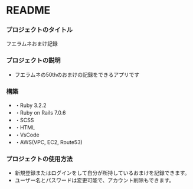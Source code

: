 # README

### プロジェクトのタイトル
フエラムネおまけ記録

### プロジェクトの説明
 - フエラムネの50thのおまけの記録をできるアプリです

### 構築
 - ・Ruby          3.2.2
 - ・Ruby on Rails 7.0.6
 - ・SCSS
 - ・HTML
 - ・VsCode
 - ・AWS(VPC, EC2, Route53)

### プロジェクトの使用方法
 - 新規登録またはログインをして自分が所持しているおまけを記録できます。
 - ユーザー名とパスワードは変更可能で、アカウント削除もできます。